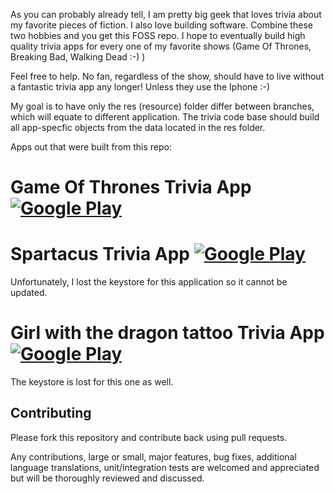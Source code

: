 As you can probably already tell, I am pretty big geek that loves trivia about my favorite pieces of fiction. I also love building software. Combine these two hobbies and you get this FOSS repo. I hope to eventually build high quality trivia apps for every one of my favorite shows (Game Of Thrones, Breaking Bad, Walking Dead :-) )

Feel free to help. No fan, regardless of the show, should have to live without a fantastic trivia app any longer! Unless they use the Iphone :-) 

My goal is to have only the res (resource) folder differ between branches, which will equate to different application. The trivia code base should build all app-specfic objects from the data located in the res folder.

Apps out that were built from this repo:

# Game Of Thrones Trivia App  [![Google Play](http://developer.android.com/images/brand/en_generic_rgb_wo_45.png)](https://play.google.com/store/apps/details?id=com.GameOfThrones.Trivia)

# Spartacus Trivia App  [![Google Play](http://developer.android.com/images/brand/en_generic_rgb_wo_45.png)](https://play.google.com/store/apps/details?id=com.Spartacus.Trivia)
Unfortunately, I lost the keystore for this application so it cannot be updated.

# Girl with the dragon tattoo Trivia App  [![Google Play](http://developer.android.com/images/brand/en_generic_rgb_wo_45.png)](https://play.google.com/store/apps/details?id=com.trivia.girlwithdragontattootrivia&hl=en_GB)

The keystore is lost for this one as well.

## Contributing

Please fork this repository and contribute back using pull requests.

Any contributions, large or small, major features, bug fixes, additional
language translations, unit/integration tests are welcomed and appreciated
but will be thoroughly reviewed and discussed.
